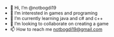 - 👋 Hi, I’m @notbogdi19
- 👀 I’m interested in games and programing
- 🌱 I’m currently learning java and c# and c++
- 💞️ I’m looking to collaborate on creating a game
- 📫 How to reach me notbogdi19@gmail.com
